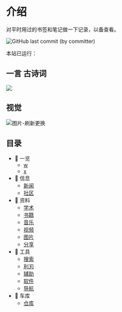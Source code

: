 # 介绍

对平时用过的书签和笔记做一下记录，以备查看。

![GitHub last commit (by committer)](https://img.shields.io/github/last-commit/dingeral/net_note)

<span
    id="time">本站已运行：
    <span
    id="span_dt_dt"
    >
</span>

<!-- (考虑到`学习`模块属于文档类，故迁移到`notion`中.) -->

<!-- 现在主要使用 Notion，故这里只做基本维护。（2021.3.30） -->

## 一言 古诗词

<div
    align=left>
    <img
    src="https://v1.jinrishici.com/all.svg?font-size=20&spacing=4"
div>

## 视觉

![图片-刷新更换](https://source.unsplash.com/user/erondu/1600x900)

## 目录

- 📁 一览
  - [w](/一览/w.md)  
  - [x](/一览/x.md)
- 📁 信息
  - [新闻](/信息/新闻.md)
  - [社区](/信息/community.md)
- 📁 资料
  - [学术](/zy/xs.md)
  - [书籍](/zy/books.md)
  - [音乐](/zy/音乐.md)
  - [视频](/zy/视频.md)
  - [图片](/zy/图片.md)
  - [分享](/zy/share.md)
- 📁 工具
  - [搜索](/tools/s&d.md)
  - [利刃](tools/利刃.md)
  - [辅助](/tools/辅助.md)
  - [软件](/tools/软件.md)
  - [导航](tools/导航.md)
- 📁 车库
  - [仓库](/车库/仓库.md)
